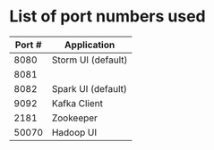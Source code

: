 # List of port numbers used

| Port # | Application |
|--------|-------------|
| 8080   | Storm UI (default)|
| 8081   |             |
| 8082   | Spark UI (default) |
| 9092   | Kafka Client|
| 2181   | Zookeeper   |
| 50070  | Hadoop UI   |
